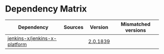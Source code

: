 # Dependency Matrix

Dependency | Sources | Version | Mismatched versions
---------- | ------- | ------- | -------------------
[jenkins-x/jenkins-x-platform](https://github.com/jenkins-x/jenkins-x-platform) |  | [2.0.1839](https://github.com/jenkins-x/jenkins-x-platform/releases/tag/v2.0.1839) | 
